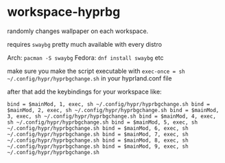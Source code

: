 # workspace-hyprbg
randomly changes wallpaper on each workspace.

requires `swaybg` pretty much available with every distro

Arch: `pacman -S swaybg`
Fedora: `dnf install swaybg`
etc

make sure you make the script executable with `exec-once = sh ~/.config/hypr/hyprbgchange.sh` in your hyprland.conf file

after that add the keybindings for your workspace like:

`bind = $mainMod, 1, exec, sh ~/.config/hypr/hyprbgchange.sh
bind = $mainMod, 2, exec, sh ~/.config/hypr/hyprbgchange.sh
bind = $mainMod, 3, exec, sh ~/.config/hypr/hyprbgchange.sh
bind = $mainMod, 4, exec, sh ~/.config/hypr/hyprbgchange.sh
bind = $mainMod, 5, exec, sh ~/.config/hypr/hyprbgchange.sh
bind = $mainMod, 6, exec, sh ~/.config/hypr/hyprbgchange.sh
bind = $mainMod, 7, exec, sh ~/.config/hypr/hyprbgchange.sh
bind = $mainMod, 8, exec, sh ~/.config/hypr/hyprbgchange.sh
bind = $mainMod, 9, exec, sh ~/.config/hypr/hyprbgchange.sh
`
